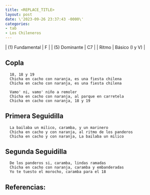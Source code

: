 ```yaml
---
title: <REPLACE_TITLE>
layout: post
date: \'2023-09-26 23:37:43 -0000\'
categories:
- tab
- Los Chileneros
---
```


| (1) Fundamental | F              |
| (5) Dominante   | C7             |
| Ritmo           | Básico (I y V) |

##  Copla

~~~
  18, 18 y 19
  Chicha en cacho con naranja, es una fiesta chilena
  Chicha en cacho con naranja, es una fiesta chilena
~~~
  
~~~
  Vamo' ni, vamo' niño a remoler
  Chicha en cacho con naranja, al parque en carretela
  Chicha en cacho con naranja, 18 y 19
~~~

## Primera Seguidilla
  
~~~
  La bailaba un milico, caramba, y un marinero
  Chicha en cacho y con naranja, al ritmo de los panderos
  Chicha en cacho y con naranja, La bailaba un milico
~~~

## Segunda Seguidilla
  
~~~
  De los panderos si, caramba, lindas ramadas
  Chicha en cacho con naranja, caramba y embanderadas
  Yo te tuesto el morocho, caramba para el 18
~~~

Referencias:
- 

